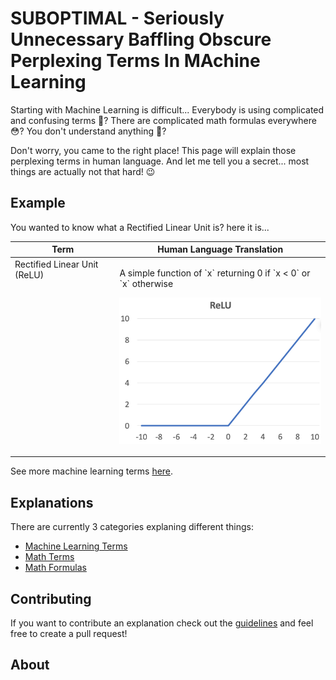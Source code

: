 # SUBOPTIMAL - Seriously Unnecessary Baffling Obscure Perplexing Terms In MAchine Learning

Starting with Machine Learning is difficult... Everybody is using complicated and confusing terms 🤔? There are complicated math formulas everywhere 😳? You don't understand anything 😬?

Don't worry, you came to the right place! This page will explain those perplexing terms in human language. And let me tell you a secret... most things are actually not that hard! 😉

## Example

You wanted to know what a Rectified Linear Unit is? here it is...

<table>
<thead>
<tr>
<th>Term</th>
<th>Human Language Translation</th>
</tr>
</thead>
<tbody>
<tr>
<td valign="top">Rectified Linear Unit (ReLU)</td>
<td>
    <p>A simple function of `x` returning 0 if `x < 0` or `x` otherwise</p>
    <p><img width="400px" src="explanations/images/relu.png"></p>
</td>
</tr>
</tbody>
</table>

See more machine learning terms [here](explanations/machine-learning-terms.md).

## Explanations

There are currently 3 categories explaning different things:

-   [Machine Learning Terms](explanations/machine-learning-terms.md)
-   [Math Terms](explanations/math-terms.md)
-   [Math Formulas](explanations/math-formulas.md)

## Contributing

If you want to contribute an explanation check out the [guidelines](CONTRIBUTING) and feel free to create a pull request!

## About
